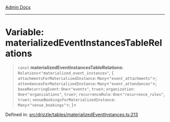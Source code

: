 [Admin Docs](/)

***

# Variable: materializedEventInstancesTableRelations

> `const` **materializedEventInstancesTableRelations**: `Relations`\<`"materialized_event_instances"`, \{ `attachmentsForMaterializedInstance`: `Many`\<`"event_attachments"`\>; `attendancesForMaterializedInstance`: `Many`\<`"event_attendances"`\>; `baseRecurringEvent`: `One`\<`"events"`, `true`\>; `organization`: `One`\<`"organizations"`, `true`\>; `recurrenceRule`: `One`\<`"recurrence_rules"`, `true`\>; `venueBookingsForMaterializedInstance`: `Many`\<`"venue_bookings"`\>; \}\>

Defined in: [src/drizzle/tables/materializedEventInstances.ts:213](https://github.com/gautam-divyanshu/talawa-api/blob/1d38acecd3e456f869683fb8dca035a5e42010d5/src/drizzle/tables/materializedEventInstances.ts#L213)
